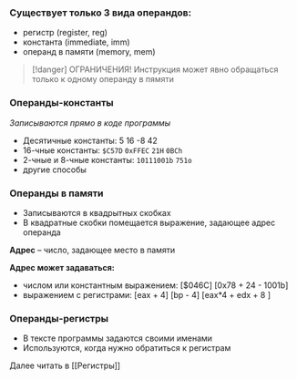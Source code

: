 ### **Существует только 3 вида операндов:**
- регистр (register, reg)
- константа (immediate, imm)
- операнд в памяти (memory, mem)

>[!danger] ОГРАНИЧЕНИЯ!
>Инструкция может явно обращаться только к одному операнду в пямяти

### Операнды-константы

*Записываются прямо в коде программы*

- Десятичные константы: 5 16 -8 42
- 16-чные константы: `$C57D` `0xFFEC` `21H` `0BCh` 
- 2-чные и 8-чные константы: `10111001b` `751o`
- другие способы

### Операнды в памяти
- Записываются в квадрытных скобках
- В квадратные скобки помещается выражение, задающее адрес операнда

**Адрес** – число, задающее место в памяти

**Адрес может задаваться:**
- числом или константным выражением: \[$046C\] \[0x78 + 24 - 1001b\]
- выражением с регистрами: \[eax + 4\] \[bp - 4\] \[eax*4 + edx + 8 \]


### Операнды-регистры
- В тексте программы задаются своими именами
- Используются, когда нужно обратиться к регистрам

Далее читать в [[Регистры]]